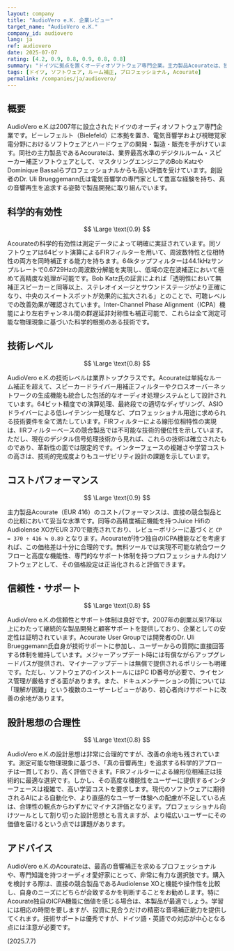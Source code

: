 ```yaml
---
layout: company
title: "AudioVero e.K. 企業レビュー"
target_name: "AudioVero e.K."
company_id: audiovero
lang: ja
ref: audiovero
date: 2025-07-07
rating: [4.2, 0.9, 0.8, 0.9, 0.8, 0.8]
summary: "ドイツに拠点を置くオーディオソフトウェア専門企業。主力製品Acourateは、独自のICPA技術を搭載したプロフェッショナル向けルーム補正ソフトウェアとして高い評価を得ている。技術力は業界トップクラスであり、競合製品と比較しても価格は妥当。専門知識を要するが、最高の音響補正を求めるユーザーにとっては価値のある投資となる。"
tags: [ドイツ, ソフトウェア, ルーム補正, プロフェッショナル, Acourate]
permalink: /companies/ja/audiovero/
---
```


## 概要

AudioVero e.K.は2007年に設立されたドイツのオーディオソフトウェア専門企業です。ビーレフェルト（Bielefeld）に本拠を置き、電気音響学および視聴覚家電分野におけるソフトウェアとハードウェアの開発・製造・販売を手がけています。同社の主力製品であるAcourateは、業界最高水準のデジタルルーム・スピーカー補正ソフトウェアとして、マスタリングエンジニアのBob KatzやDominique Bassalらプロフェッショナルからも高い評価を受けています。創設者のDr. Uli Brueggemann氏は電気音響学の専門家として豊富な経験を持ち、真の音響再生を追求する姿勢で製品開発に取り組んでいます。

## 科学的有効性

$$ \Large \text{0.9} $$

Acourateの科学的有効性は測定データによって明確に実証されています。同ソフトウェアは64ビット演算によるFIRフィルターを用いて、周波数特性と位相特性の両方を同時補正する能力を持ちます。64kタップフィルターは44.1kHzサンプルレートで0.6729Hzの周波数分解能を実現し、低域の定在波補正において極めて高精度な処理が可能です。Bob Katz氏の証言によれば「透明性において無補正スピーカーと同等以上、ステレオイメージとサウンドステージがより正確になり、中央のスイートスポットが効果的に拡大される」とのことで、可聴レベルでの改善効果が確認されています。Inter-Channel Phase Alignment（ICPA）機能により左右チャンネル間の群遅延非対称性も補正可能で、これらは全て測定可能な物理現象に基づいた科学的根拠のある技術です。

## 技術レベル

$$ \Large \text{0.8} $$

AudioVero e.K.の技術レベルは業界トップクラスです。Acourateは単純なルーム補正を超えて、スピーカードライバー用補正フィルターやクロスオーバーネットワークの生成機能も統合した包括的なオーディオ処理システムとして設計されています。64ビット精度での演算処理、最終段での適切なディザリング、ASIOドライバーによる低レイテンシー処理など、プロフェッショナル用途に求められる技術要件を全て満たしています。FIRフィルターによる線形位相特性の実現は、IIRフィルターベースの競合製品では不可能な技術的優位性を示しています。ただし、現在のデジタル信号処理技術から見れば、これらの技術は確立されたものであり、革新性の面では限定的です。インターフェースの複雑さや学習コストの高さは、技術的完成度よりもユーザビリティ設計の課題を示しています。

## コストパフォーマンス

$$ \Large \text{0.9} $$

主力製品Acourate（EUR 416）のコストパフォーマンスは、直接の競合製品との比較において妥当な水準です。同等の高精度補正機能を持つJuice HifiのAudiolense XOがEUR 370で販売されており、レビューポリシーに基づくと `CP = 370 ÷ 416 ≒ 0.89` となります。Acourateが持つ独自のICPA機能などを考慮すれば、この価格差は十分に合理的です。無料ツールでは実現不可能な統合ワークフローと高度な機能性、専門的なサポート体制を持つプロフェッショナル向けソフトウェアとして、その価格設定は正当化されると評価できます。

## 信頼性・サポート

$$ \Large \text{0.8} $$

AudioVero e.K.の信頼性とサポート体制は良好です。2007年の創業以来17年以上にわたって継続的な製品開発と顧客サポートを提供しており、企業としての安定性は証明されています。Acourate User Groupでは開発者のDr. Uli Brueggemann氏自身が技術サポートに参加し、ユーザーからの質問に直接回答する体制を維持しています。メジャーアップデート時には有償ながらアップグレードパスが提供され、マイナーアップデートは無償で提供されるポリシーも明確です。ただし、ソフトウェアのインストールにはPC ID番号が必要で、ライセンス管理が厳格すぎる面があります。また、ドキュメンテーションの質については「理解が困難」という複数のユーザーレビューがあり、初心者向けサポートに改善の余地があります。

## 設計思想の合理性

$$ \Large \text{0.8} $$

AudioVero e.K.の設計思想は非常に合理的ですが、改善の余地も残されています。測定可能な物理現象に基づき、「真の音響再生」を追求する科学的アプローチは一貫しており、高く評価できます。FIRフィルターによる線形位相補正は技術的に最適な選択です。しかし、その高度な機能性をユーザーに提供するインターフェースは複雑で、高い学習コストを要求します。現代のソフトウェアに期待されるAIによる自動化や、より直感的なユーザー体験への配慮が不足している点は、合理性の観点からわずかにマイナス評価となります。プロフェッショナル向けツールとして割り切った設計思想とも言えますが、より幅広いユーザーにその価値を届けるという点では課題があります。

## アドバイス

AudioVero e.K.のAcourateは、最高の音響補正を求めるプロフェッショナルや、専門知識を持つオーディオ愛好家にとって、非常に有力な選択肢です。購入を検討する際は、直接の競合製品であるAudiolense XOと機能や操作性を比較し、自身のニーズにどちらが合致するかを判断することをお勧めします。特にAcourate独自のICPA機能に価値を感じる場合は、本製品が最適でしょう。学習には相応の時間を要しますが、投資に見合うだけの精密な音場補正能力を提供してくれます。技術サポートは優秀ですが、ドイツ語・英語での対応が中心となる点には注意が必要です。

(2025.7.7)
